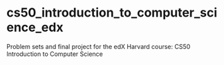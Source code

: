 # cs50_introduction_to_computer_science_edx
Problem sets and final project for the edX Harvard course: CS50 Introduction to Computer Science
